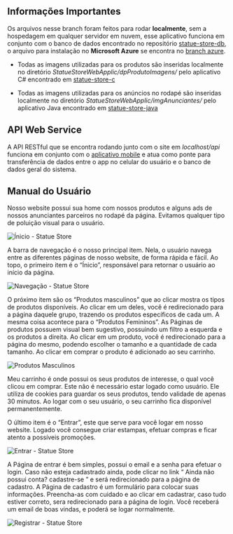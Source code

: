 ## Informações Importantes

Os arquivos nesse branch foram feitos para rodar **localmente**, sem a hospedagem em qualquer servidor em nuvem, esse aplicativo funciona em conjunto com o banco de dados encontrado no repositório [statue-store-db](https://github.com/EspetacularGus/statue-store-db), o arquivo para instalação no **Microsoft Azure** se encontra no [branch azure](https://github.com/EspetacularGus/statue-store-web/tree/azure). 

* Todas as imagens utilizadas para os produtos são inseridas localmente no diretório *StatueStoreWebApplic/dpProdutoImagens/* pelo aplicativo C# encontrado em [statue-store-c](https://github.com/EspetacularGus/statue-store-c)

* Todas as imagens utilizadas para os anúncios no rodapé são inseridas localmente no diretório *StatueStoreWebApplic/imgAnunciantes/* pelo aplicativo Java encontrado em [statue-store-java](https://github.com/EspetacularGus/statue-store-java)

## API Web Service

A API RESTful que se encontra rodando junto com o site em *localhost/api* funciona em conjunto com o [aplicativo mobile](https://github.com/EspetacularGus/statue-store-android) e atua como ponte para transferência de dados entre o app no celular do usuário e o banco de dados geral do sistema.

## Manual do Usuário

Nosso website possui sua home com nossos produtos e alguns ads de nossos anunciantes
parceiros no rodapé da página. Evitamos qualquer tipo de poluição visual para
o usuário.

![Ínicio - Statue Store](https://user-images.githubusercontent.com/59635709/72034286-552f1c00-3273-11ea-8b06-23b9170b98ab.png)

A barra de navegação é o nosso principal item. Nela, o usuário navega entre as
diferentes páginas de nosso website, de forma rápida e fácil.
Ao topo, o primeiro item é o “Ínicio”, responsável para retornar o usuário ao início da
página.

![Navegação - Statue Store](https://user-images.githubusercontent.com/59635709/72034474-d5ee1800-3273-11ea-9dd5-b77079d37080.png)

O próximo item são os “Produtos masculinos” que ao clicar mostra os tipos
de produtos disponíveis. Ao clicar em um deles, você é redirecionado para a página
daquele grupo, trazendo os produtos específicos de cada um. A mesma coisa
acontece para o “Produtos Femininos”. As Páginas de produtos possuem visual bem
sugestivo, possuindo um filtro a esquerda e os produtos a direita. Ao clicar em um
produto, você é redirecionado para a página do mesmo, podendo escolher o
tamanho e a quantidade de cada tamanho. Ao clicar em comprar o produto é
adicionado ao seu carrinho.

![Produtos Masculinos](https://user-images.githubusercontent.com/59635709/72035143-cc65af80-3275-11ea-94ce-962b724a16fa.png)

Meu carrinho é onde possui os seus produtos de interesse, o qual você clicou
em comprar. Este não é necessário estar logado como usuário. Ele utiliza de
cookies para guardar os seus produtos, tendo validade de apenas 30 minutos. Ao
logar com o seu usuário, o seu carrinho fica disponível permanentemente.

O último item é o “Entrar”, este que serve para você logar em nosso website.
Logado você consegue criar estampas, efetuar compras e ficar atento a possíveis
promoções.

![Entrar - Statue Store](https://user-images.githubusercontent.com/59635709/72034955-4184b500-3275-11ea-91ad-30796f1d52db.png)

A Página de entrar é bem simples, possui o email e a senha para efetuar o
login. Caso não esteja cadastrado ainda, pode clicar no link “ Ainda não possui
conta? cadastre-se ” e será redirecionado para a página de cadastro.
A Página de cadastro é um formulário para colocar suas informações.
Preencha-as com cuidado e ao clicar em cadastrar, caso tudo estiver correto, sera
redirecionado para a página de login. Você receberá um email de boas vindas, e
poderá se logar normalmente.

![Registrar - Statue Store](https://user-images.githubusercontent.com/59635709/72035004-64af6480-3275-11ea-94b7-c7072e90cb80.png)


